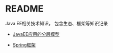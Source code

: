 # README

Java EE相关技术知识， 包含生态、框架等知识记录

- [JavaEE应用的分层模型](./JavaEE应用的分层模型.md)


- [Spring框架](./SpringFramework/README.md)

